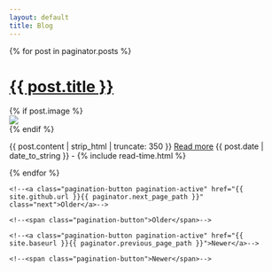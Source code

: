 ```yaml
---
layout: default
title: Blog
---
```


{% for post in paginator.posts %}
<div class="posts">
  <h1>
    <a href="{{ site.github.url }}{{ post.url }}">{{ post.title }}</a>
  </h1>
  {% if post.image %}
  <div class="thumbnail-container">
    <a href="{{ site.github.url }}{{ post.url }}"><img src="{{ site.github.url }}/assets/img/{{ post.image }}"></a>
  </div>
  {% endif %}
  <p>
    {{ post.content | strip_html | truncate: 350 }} <a href="{{ site.github.url }}{{ post.url }}">Read more</a>
    <span class="post-date"><i class="fa fa-calendar" aria-hidden="true"></i> {{ post.date | date_to_string }} - <i class="fa fa-clock-o" aria-hidden="true"></i> {% include read-time.html %}</span>
  </p>
</div>
{% endfor %}


<!--[> Pagination links <]-->
<!--{% if paginator.total_pages > 1 %}-->
<!--<div class="pagination">-->
  <!--{% if paginator.next_page %}-->
    <!--<a class="pagination-button pagination-active" href="{{ site.github.url }}{{ paginator.next_page_path }}" class="next">Older</a>-->
  <!--{% else %}-->
    <!--<span class="pagination-button">Older</span>-->
  <!--{% endif %}-->
  <!--{% if paginator.previous_page %}-->
    <!--<a class="pagination-button pagination-active" href="{{ site.baseurl }}{{ paginator.previous_page_path }}">Newer</a>-->
  <!--{% else %}-->
    <!--<span class="pagination-button">Newer</span>-->
  <!--{% endif %}-->
<!--</div>-->
<!--{% endif %}-->
